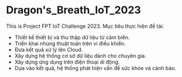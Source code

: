 # Dragon's_Breath_IoT_2023
This is Project FPT IoT Challenge 2023.
Mục tiêu thực hiện đề tài:
- Thiết kế thiết bị và thu thập dữ liệu từ cảm biến.
- Triển khai nhúng thuật toán trên vi điều khiển.
- Đưa kết quả xử lý lên Cloud.
- Xây dựng hệ thống cơ sở dữ liệu dành cho chuyên gia.
- Xây dựng ứng dụng trên điện thoại di động.
- Dựa vào kết quả, hệ thống phát hiện vấn đề sức khỏe và cảnh báo.
